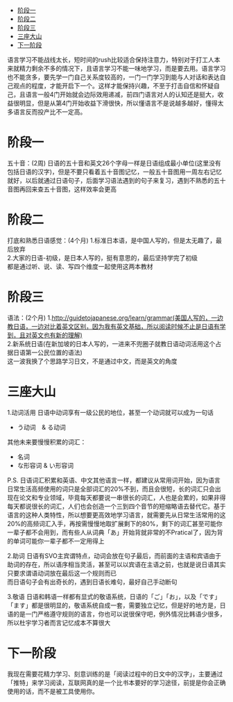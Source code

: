 - [阶段一](#阶段一)
- [阶段二](#阶段二)
- [阶段三](#阶段三)
- [三座大山](#三座大山)
- [下一阶段](#下一阶段)


语言学习不能战线太长，短时间的rush比较适合保持注意力，特别对于打工人本来就精力剩余不多的情况下，且语言学习不能一味地学习，而是要去用。语言学习也不能贪多，要先学一门自己关系度较高的，一门一门学习到能与人对话和表达自己观点的程度，才能开启下一个。这样才能保持兴趣，不至于打击自信和怀疑自己，且语言一般4门开始就会边际效用递减，前四门语言对人的认知还是挺大，收益很明显，但是从第4门开始收益下滑很快，所以懂语言不是说越多越好，懂得太多语言反而投产比不一定高。  

# 阶段一
五十音：(2周)
日语的五十音和英文26个字母一样是日语组成最小单位(这里没有包括日语的汉字)，但是不要只看着五十音图记忆，一般五十音图用一周左右记忆就好，以后就通过日语句子，后面学习语法遇到的句子来复习，遇到不熟悉的五十音图再回来查五十音图，这样效率会更高  

# 阶段二
打底和熟悉日语感觉：(4个月)
1.标准日本语，是中国人写的，但是太无趣了，最后放弃  
2.大家的日语-初级，是日本人写的，挺有意思的，最后坚持学完了初级  
都是通过听、说、读、写四个维度一起使用这两本教材  

# 阶段三
语法：(2个月)
1.http://guidetojapanese.org/learn/grammar(美国人写的，一边教日语，一边对比着英文区别，因为我有英文基础，所以阅读时候不止是日语有学到，且对英文也有新的理解)  
2.新系统日语(在新加坡的日本人写的，一进来不兜圈子就教日语动词活用这个占据日语第一公民位置的语法)  
这一波我换了个思路学习日文，不是通过中文，而是英文的角度  

# 三座大山
1.动词活用
日语中动词享有一级公民的地位，甚至一个动词就可以成为一句话  
- う动词　& る动词

其他未来要慢慢积累的词汇：
- 名词 
- な形容词 & い形容词

P.S. 日语词汇积累和英语、中文其他语言一样，都建议从常用词开始，因为语言日常生活高频使用的词只是全部词汇的20%不到，而且会很短，长的词汇只会出现在论文和专业领域，毕竟每天都要说一串很长的词汇，人也是会累的，如果非得每天都说很长的词汇，人们也会创造一个三到四个音节的短缩略语去替代它。基于语言的这种人类特性，所以想要更高效地学习语言，就需要先从日常生活常用的这20%的高频词汇入手，再按需慢慢地取扩展剩下的80%，剩下的词汇甚至可能你一辈子都不会用到，而有些人从词典「あ」开始背就非常的不Pratical了，因为背的单词可能你一辈子都不一定用得上

2.助词
日语有SVO主宾谓特点，动词会放在句子最后，而前面的主语和宾语由于助词的存在，所以语序相当灵活，甚至可以以宾语在主语之前，也就是说日语其实只要求谓语动词放在最后这一个规则而已  
而日语句子会有出奇长的，遇到日语长难句，最好自己手动断句  

3.敬语
日语和韩语一样都有显式的敬语系统，日语的「ご」「お」，以及「です」「ます」都是很明显的，敬语系统自成一套，需要独立记忆，但是好的地方是，日语的是一门严格遵守规则的语言，你也可以说很保守吧，例外情况比韩语少很多，所以杜宇学习者而言记忆成本不算很大  

# 下一阶段
我现在需要花精力学习、刻意训练的是「阅读过程中的日文中的汉字」，主要通过「推特」来学习阅读，互联网真的是一个比书本要好的学习途径，前提是你会正确使用的话，而不是被工具使用你。